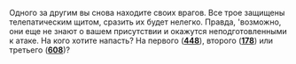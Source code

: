 Одного за другим вы снова находите своих врагов. Все трое защищены телепатическим щитом, сразить их будет нелегко. Правда, 'возможно, они еще не знают о вашем присутствии и окажутся неподготовленными к атаке. На кого хотите напасть? На первого ([**448**](#n_448)), второго ([**178**](#n_178)) или третьего ([**608**](#n_608))?

